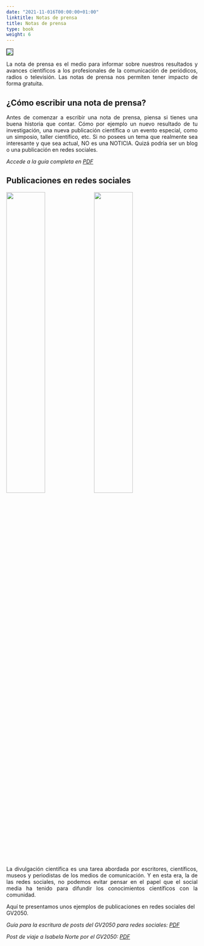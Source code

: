 ```yaml
---
date: "2021-11-016T00:00:00+01:00"
linktitle: Notas de prensa
title: Notas de prensa
type: book
weight: 6
---
```

<img src="/manuals/chapter1/notas_de_prensa.jpg" width:400 style="float:center; margin-top: 0rem; margin-bottom: 0rem; border: 1px solid;"/>
<p style="text-align: justify;">La nota de prensa es el medio para informar sobre nuestros resultados y avances científicos a los profesionales de la comunicación de periódicos, radios o televisión. Las notas de prensa nos permiten tener impacto de forma gratuita.</p>

## ¿Cómo escribir una nota de prensa?

<p style="text-align:justify;">Antes de comenzar a escribir una nota de prensa, piensa si tienes una buena historia que contar. Cómo por ejemplo un nuevo resultado de tu investigación, una nueva publicación científica o un evento especial, como un simposio, taller científico, etc.
Si no posees un tema que realmente sea interesante y que sea actual, NO es una NOTICIA.
Quizá podría ser un blog o una publicación en redes sociales.</p>

*Accede a la guía completa en [PDF](/manuals/chapter1/notas_de_prensa.pdf)*

## Publicaciones en redes sociales
<img src="/manuals/chapter1/redes_s.jpg" width=45% height=45% style="display: inline; margin-top: 0rem; margin-bottom: 0rem;"/>
<img src="/manuals/chapter1/redes_s.jpg" width=45% height=45% style="display: inline; margin-top: 0rem; margin-bottom: 0rem;"/>

<p style="text-align: justify;">La divulgación científica es una tarea abordada por escritores, científicos, museos y periodistas de los medios de comunicación. Y en esta era, la de las redes sociales, no podemos evitar pensar en el papel que el social media ha tenido para difundir los conocimientos científicos con la comunidad.


Aquí te presentamos unos ejemplos de publicaciones en redes sociales del GV2050.

*Guía para la escritura de posts del GV2050 para redes sociales: [PDF](/manuals/chapter1/post_GV2050.pdf)*

*Post de viaje a Isabela Norte por el GV2050: [PDF](/manuals/chapter1/post_isabela.pdf)*